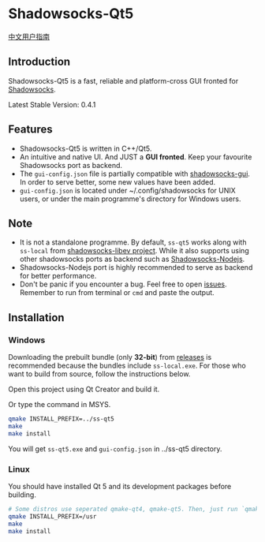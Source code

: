 Shadowsocks-Qt5
===============

[中文用户指南](https://github.com/librehat/shadowsocks-qt5/wiki/%E7%94%A8%E6%88%B7%E6%8C%87%E5%8D%97)

Introduction
------------

Shadowsocks-Qt5 is a fast, reliable and platform-cross GUI fronted for [Shadowsocks](http://shadowsocks.org).

Latest Stable Version: 0.4.1

Features
--------

- Shadowsocks-Qt5 is written in C++/Qt5.
- An intuitive and native UI. And JUST a **GUI fronted**. Keep your favourite Shadowsocks port as backend.
- The `gui-config.json` file is partially compatible with [shadowsocks-gui](https://github.com/shadowsocks/shadowsocks-gui). In order to serve better, some new values have been added.
- `gui-config.json` is located under ~/.config/shadowsocks for UNIX users, or under the main programme's directory for Windows users.

Note
----

- It is not a standalone programme. By default, `ss-qt5` works along with `ss-local` from [shadowsocks-libev project](https://github.com/madeye/shadowsocks-libev). While it also supports using other shadowsocks ports as backend such as [Shadowsocks-Nodejs](https://github.com/clowwindy/shadowsocks-nodejs).
- Shadowsocks-Nodejs port is highly recommended to serve as backend for better performance.
- Don't be panic if you encounter a bug. Feel free to open [issues](https://github.com/librehat/shadowsocks-qt5/issues). Remember to run from terminal or `cmd` and paste the output.

Installation
------------

### Windows ###

Downloading the prebuilt bundle (only **32-bit**) from [releases](https://github.com/librehat/shadowsocks-qt5/releases) is recommended because the bundles include `ss-local.exe`. For those who want to build from source, follow the instructions below.

Open this project using Qt Creator and build it.

Or type the command in MSYS.

```bash
qmake INSTALL_PREFIX=../ss-qt5
make
make install
```

You will get `ss-qt5.exe` and `gui-config.json` in ../ss-qt5 directory.

### Linux ###

You should have installed Qt 5 and its development packages before building.

```bash
# Some distros use seperated qmake-qt4, qmake-qt5. Then, just run `qmake-qt5`. You can specify INSTALL_PREFIX=/usr/local if needed. default is /usr
qmake INSTALL_PREFIX=/usr
make
make install
```
